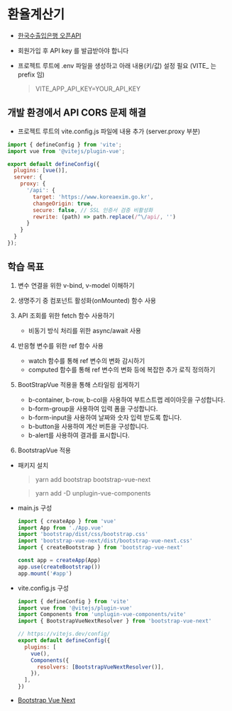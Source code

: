 # 환율계산기

- [한국수출입은행 오픈API](https://www.koreaexim.go.kr/ir/HPHKIR020M01?apino=2&viewtype=C)
- 회원가입 후 API key 를 발급받아야 합니다

- 프로젝트 루트에 .env 파일을 생성하고 아래 내용(키/값) 설정 필요 (VITE_ 는 prefix 임)
  > VITE_APP_API_KEY=YOUR_API_KEY

## 개발 환경에서 API CORS 문제 해결

- 프로젝트 루트의 vite.config.js 파일에 내용 추가 (server.proxy 부분)

```js
import { defineConfig } from 'vite';
import vue from '@vitejs/plugin-vue';

export default defineConfig({
  plugins: [vue()],
  server: {
    proxy: {
      '/api': {
        target: 'https://www.koreaexim.go.kr',
        changeOrigin: true,
        secure: false, // SSL 인증서 검증 비활성화
        rewrite: (path) => path.replace(/^\/api/, '')
      }
    }
  }
});
```

## 학습 목표

1. 변수 연결을 위한 v-bind, v-model 이해하기

2. 생명주기 중 컴포넌트 활성화(onMounted) 함수 사용

3. API 조회를 위한 fetch 함수 사용하기

    - 비동기 방식 처리를 위한 async/await 사용

4. 반응형 변수를 위한 ref 함수 사용

    - watch 함수를 통해 ref 변수의 변화 감시하기
    - computed 함수를 통해 ref 변수의 변화 등에 복잡한 추가 로직 정의하기

5. BootStrapVue 적용을 통해 스타일링 쉽게하기

    - b-container, b-row, b-col을 사용하여 부트스트랩 레이아웃을 구성합니다.
    - b-form-group을 사용하여 입력 폼을 구성합니다.
    - b-form-input을 사용하여 날짜와 숫자 입력 받도록 합니다.
    - b-button을 사용하여 계산 버튼을 구성합니다.
    - b-alert를 사용하여 결과를 표시합니다.

6. BootstrapVue 적용

- 패키지 설치
  > yarn add bootstrap bootstrap-vue-next

  > yarn add -D unplugin-vue-components

- main.js 구성

  ```js
  import { createApp } from 'vue'
  import App from './App.vue'
  import 'bootstrap/dist/css/bootstrap.css'
  import 'bootstrap-vue-next/dist/bootstrap-vue-next.css'
  import { createBootstrap } from 'bootstrap-vue-next'

  const app = createApp(App)
  app.use(createBootstrap())
  app.mount('#app')
  ```

- vite.config.js 구성

  ```js
  import { defineConfig } from 'vite'
  import vue from '@vitejs/plugin-vue'
  import Components from 'unplugin-vue-components/vite'
  import { BootstrapVueNextResolver } from 'bootstrap-vue-next'

  // https://vitejs.dev/config/
  export default defineConfig({
    plugins: [
      vue(),
      Components({
        resolvers: [BootstrapVueNextResolver()],
      }),
    ],
  })
  ```

- [Bootstrap Vue Next](https://bootstrap-vue-next.github.io)
